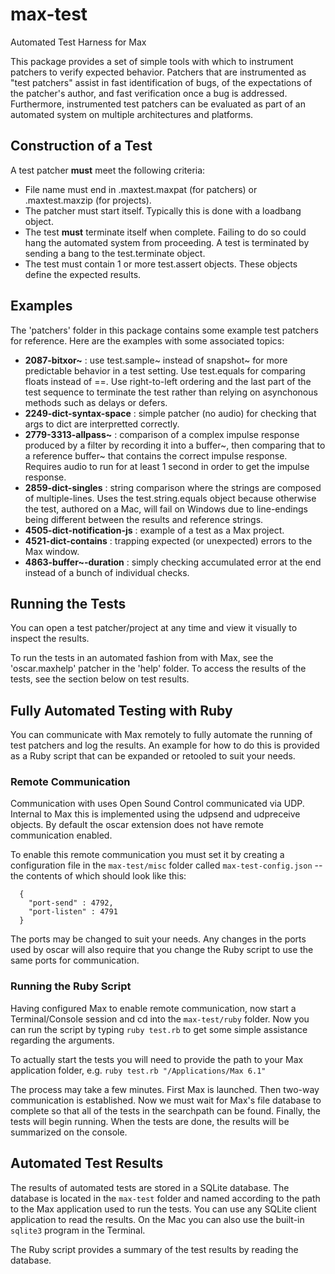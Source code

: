 # max-test
Automated Test Harness for Max

This package provides a set of simple tools with which to instrument patchers to verify expected behavior. Patchers that are instrumented as "test patchers" assist in fast identification of bugs, of the expectations of the patcher's author, and fast verification once a bug is addressed. Furthermore, instrumented test patchers can be evaluated as part of an automated system on multiple architectures and platforms.

## Construction of a Test

A test patcher **must** meet the following criteria:

* File name must end in .maxtest.maxpat (for patchers) or .maxtest.maxzip (for projects).
* The patcher must start itself. Typically this is done with a loadbang object.
* The test **must** terminate itself when complete. Failing to do so could hang the automated system from proceeding. A test is terminated by sending a bang to the test.terminate object.
* The test must contain 1 or more test.assert objects. These objects define the expected results.


## Examples

The 'patchers' folder in this package contains some example test patchers for reference. Here are the examples with some associated topics:

* **2087-bitxor~** : use test.sample~ instead of snapshot~ for more predictable behavior in a test setting. Use test.equals for comparing floats instead of ==. Use right-to-left ordering and the last part of the test sequence to terminate the test rather than relying on asynchonous methods such as delays or defers.
* **2249-dict-syntax-space** : simple patcher (no audio) for checking that args to dict are interpretted correctly.
* **2779-3313-allpass~** : comparison of a complex impulse response produced by a filter by recording it into a buffer~, then comparing that to a reference buffer~ that contains the correct impulse response. Requires audio to run for at least 1 second in order to get the impulse response.
* **2859-dict-singles** : string comparison where the strings are composed of multiple-lines. Uses the test.string.equals object because otherwise the test, authored on a Mac, will fail on Windows due to line-endings being different between the results and reference strings.
* **4505-dict-notification-js** : example of a test as a Max project.
* **4521-dict-contains** : trapping expected (or unexpected) errors to the Max window.
* **4863-buffer~-duration** : simply checking accumulated error at the end instead of a bunch of individual checks.


## Running the Tests

You can open a test patcher/project at any time and view it visually to inspect the results.

To run the tests in an automated fashion from with Max, see the 'oscar.maxhelp' patcher in the 'help' folder. To access the results of the tests, see the section below on test results.


## Fully Automated Testing with Ruby

You can communicate with Max remotely to fully automate the running of test patchers and log the results. An example for how to do this is provided as a Ruby script that can be expanded or retooled to suit your needs.

### Remote Communication

Communication with uses Open Sound Control communicated via UDP. Internal to Max this is implemented using the udpsend and udpreceive objects. By default the oscar extension does not have remote communication enabled.

To enable this remote communication you must set it by creating a configuration file in the `max-test/misc` folder called `max-test-config.json` -- the contents of which should look like this:

      {
        "port-send" : 4792,
        "port-listen" : 4791
      }
	
The ports may be changed to suit your needs. Any changes in the ports used by oscar will also require that you change the Ruby script to use the same ports for communication.

### Running the Ruby Script

Having configured Max to enable remote communication, now start a Terminal/Console session and cd into the `max-test/ruby` folder. Now you can run the script by typing `ruby test.rb` to get some simple assistance regarding the arguments.

To actually start the tests you will need to provide the path to your Max application folder, e.g.
`ruby test.rb "/Applications/Max 6.1"`

The process may take a few minutes. First Max is launched. Then two-way communication is established. Now we must wait for Max's file database to complete so that all of the tests in the searchpath can be found. Finally, the tests will begin running. When the tests are done, the results will be summarized on the console.


## Automated Test Results

The results of automated tests are stored in a SQLite database. The database is located in the `max-test` folder and named according to the path to the Max application used to run the tests. You can use any SQLite client application to read the results. On the Mac you can also use the built-in `sqlite3` program in the Terminal.

The Ruby script provides a summary of the test results by reading the database.